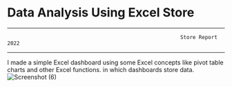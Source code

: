 # Data Analysis Using Excel Store
_____________________________________________________________________________________________________________________________________________
                                                            Store Report 2022
____________________________________________________________________________________________________________________________________________
I made a simple Excel dashboard using some Excel concepts like pivot table charts and other Excel functions. in which dashboards store data.
![Screenshot (6)](https://github.com/Premkumar9799817360/DataAnalysis_using_Excel_Store/assets/83695512/9ebe0fcc-eb3c-4bbc-9c47-403b3333a394)
